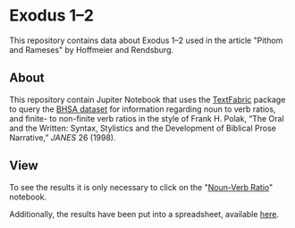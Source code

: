 # Exodus 1–2

This repository contains data about Exodus 1–2 used in the article "Pithom and Rameses" by Hoffmeier and Rendsburg.

## About

This repository contain Jupiter Notebook that uses the [TextFabric](https://annotation.github.io/text-fabric/#gsc.tab=0) package to query the [BHSA dataset](https://etcbc.github.io/bhsa/) for information regarding noun to verb ratios, and finite- to non-finite verb ratios in the style of Frank H. Polak, “The Oral and the Written: Syntax, Stylistics and the Development of Biblical Prose Narrative,” _JANES_ 26 (1998).

## View

To see the results it is only necessary to click on the "[Noun-Verb Ratio](Noun-Verb%20Ratio.ipynb)" notebook.

Additionally, the results have been put into a spreadsheet, available [here](https://docs.google.com/spreadsheets/d/1nownDyZbPYMYnhUSADDKNAtZQGrGNga8bGTOgbxcLjI/edit?usp=sharing).